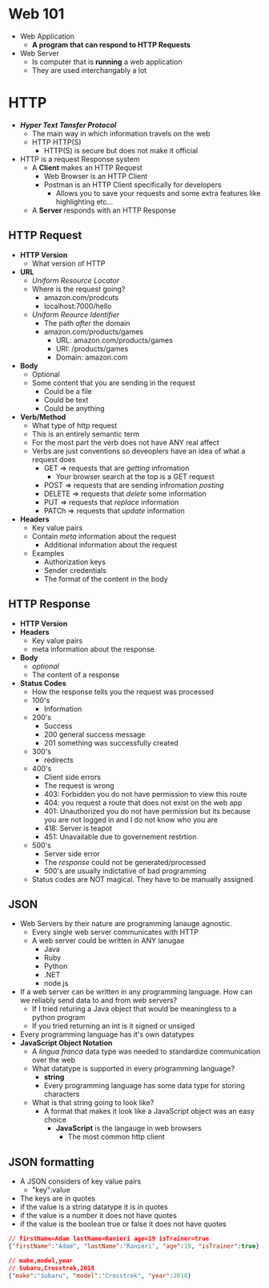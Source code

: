 # Web 101
- Web Application
  - **A program that can respond to HTTP Requests**
- Web Server
  - Is computer that is **running** a web application
  - They are used interchangably a lot

# HTTP
- ***Hyper Text Tansfer Protocol***
  - The main way in which information travels on the web
  - HTTP HTTP(S)
    - HTTP(S) is secure but does not make it official
- HTTP is a request Response system
  - A **Client** makes an HTTP Request
    - Web Browser is an HTTP Client
    - Postman is an HTTP Client specifically for developers
      - Allows you to save your requests and some extra features like highlighting etc...
  - A **Server** responds with an HTTP Response

## HTTP Request
- **HTTP Version**
  - What version of HTTP 
- **URL**
  - *Uniform Resource Locator*
  - Where is the request going?
    - amazon.com/prodcuts
    - localhost:7000/hello
  - *Uniform Reource Identifier*
    - The path *after* the domain
    - amazon.com/products/games
      - URL: amazon.com/products/games
      - URI: /products/games
      - Domain: amazon.com
- **Body**
  - Optional
  - Some content that you are sending in the request
    - Could be a file
    - Could be text
    - Could be anything
- **Verb/Method**
  - What type of http request
  - This is an entirely semantic term
  - For the most part the verb does not have ANY real affect
  - Verbs are just conventions so deveoplers have an idea of what a request does
    - GET => requests that are *getting* infromation
      - Your browser search at the top is a GET request
    - POST => requests that are sending infromation *posting*
    - DELETE => requests that *delete* some information 
    - PUT => requests that *replace* information
    - PATCh => requests that *update* information
- **Headers**
  - Key value pairs 
  - Contain *meta* information about the request
    - Additional information about the request
  - Examples
    - Authorization keys
    - Sender credentials
    - The format of the content in the body

## HTTP Response
- **HTTP Version**
- **Headers**
  - Key value pairs
  - meta information about the response
- **Body**
  - *optional*
  - The content of a response
- **Status Codes**
  - How the response tells you the request was processed
  - 100's
    - Information 
  - 200's
    - Success
    - 200 general success message
    - 201 something was successfully created
  - 300's
    - redirects
  - 400's
    - Client side errors
    - The request is wrong 
    - 403: Forbidden you do not have permission to view this route
    - 404: you request a route that does not exist on the web app
    - 401: Unauthorized you do not have permission but its because you are not logged in and I do not know who you are
    - 418: Server is teapot
    - 451: Unavailable due to governement restrtion
  - 500's
    - Server side error
    - The *response* could not be generated/processed
    - 500's are usually indictative of bad programming
  - Status codes are NOT magical. They have to be manually assigned



## JSON
- Web Servers by their nature are programming lanauge agnostic.
  - Every single web server communicates with HTTP
  - A web server could be written in ANY lanugae
    - Java
    - Ruby
    - Python
    - .NET
    - node.js
- If a web server can be written in any programming language. How can we reliably send data to and from web servers?
  - If I tried returing a Java object that would be meaningless to a python program
  - If you tried returning an int is it signed or unsiged
- Every programming language has it's own datatypes
- **JavaScript Object Notation**
  - A *lingua franca* data type was needed to standardize communication over the web
  - What datatype is supported in every programming language?
    - **string**
    - Every programming language has some data type for storing characters
  - What is that string going to look like?
    - A format that makes it look like a JavaScript object was an easy choice
      - **JavaScript** is the langauge in web browsers
        - The most common http client

## JSON formatting
- A JSON considers of key value pairs
  - "key":value
- The keys are in quotes
- if the value is a string datatype it is in quotes
- if the value is a number it does not have quotes
- if the value is the boolean true or false it does not have quotes
```json
// firstName=Adam lastName=Ranieri age=19 isTrainer=true
{"firstName":"Adam", "lastName":"Ranieri", "age":19, "isTrainer":true}

// make,model,year
// Subaru,Crosstrek,2018
{"make":"Subaru", "model":"Crosstrek", "year":2018}

```